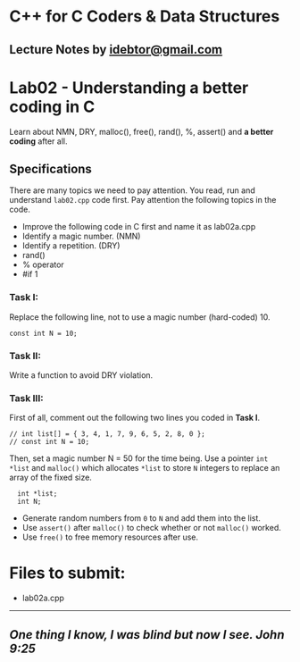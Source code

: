 # C++ for C Coders & Data Structures
Lecture Notes by idebtor@gmail.com
-------------------
# Lab02 - Understanding a better coding in C
  Learn about NMN, DRY, malloc(), free(), rand(), %, assert() and __a better coding__ after all.

## Specifications
There are many topics we need to pay attention. You read, run and understand `lab02.cpp` code first. Pay attention the following topics in the code.
  - Improve the following code in C first and name it as lab02a.cpp
  - Identify a magic number. (NMN)
  - Identify a repetition. (DRY)
  - rand()
  - % operator
  - #if 1

### Task I:
Replace the following line, not to use a magic number (hard-coded) 10.
```
const int N = 10;
```
### Task II:
Write a function to avoid DRY violation.

### Task III:
First of all, comment out the following two lines you coded in __Task I__.
```
// int list[] = { 3, 4, 1, 7, 9, 6, 5, 2, 8, 0 };
// const int N = 10;
```
Then, set a magic number N = 50 for the time being. Use a pointer `int *list` and `malloc()` which allocates `*list` to store `N` integers to replace an array of the fixed size.   
```
  int *list;
  int N;
```
- Generate random numbers from `0` to `N` and add them into the list.
- Use `assert()` after `malloc()` to check whether or not `malloc()` worked.
- Use `free()` to free memory resources after use.

# Files to submit:
  - lab02a.cpp
----------------------------
_One thing I know, I was blind but now I see. John 9:25_
----------------------------
